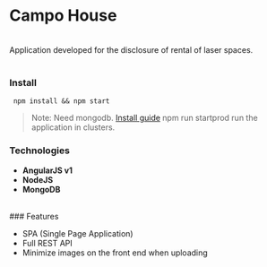 # Campo House
<br>
Application developed for the disclosure of rental of laser spaces.<br><br>

### Install

```
 npm install && npm start
```

> Note: Need mongodb. <a href="https://docs.mongodb.com/manual/installation/">Install guide</a>
>       npm run startprod run the application in clusters.

### Technologies
<ul>
  <li>
    <strong>AngularJS v1</strong>
  </li>
   <li>
    <strong>NodeJS</strong>
  </li>
   <li>
    <strong>MongoDB</strong>
  </li>
</ul>
<br>
### Features
<ul>
  <li>
    SPA (Single Page Application)
  </li>
   <li>
    Full REST API
  </li>
   <li>
    Minimize images on the front end when uploading
  </li>
</ul>
